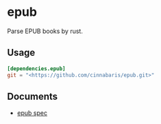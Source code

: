 # epub

Parse EPUB books by rust.

## Usage

```toml
[dependencies.epub]
git = "<https://github.com/cinnabaris/epub.git>"
```

## Documents

-   [epub spec](http://www.idpf.org/epub3/latest/overview)
